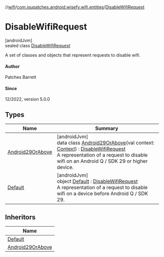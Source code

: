 //[wifi](../../../index.md)/[com.isupatches.android.wisefy.wifi.entities](../index.md)/[DisableWifiRequest](index.md)

# DisableWifiRequest

[androidJvm]\
sealed class [DisableWifiRequest](index.md)

A set of classes and objects that represent requests to disable wifi.

#### Author

Patches Barrett

#### Since

12/2022, version 5.0.0

## Types

| Name | Summary |
|---|---|
| [Android29OrAbove](-android29-or-above/index.md) | [androidJvm]<br>data class [Android29OrAbove](-android29-or-above/index.md)(val context: [Context](https://developer.android.com/reference/kotlin/android/content/Context.html)) : [DisableWifiRequest](index.md)<br>A representation of a request to disable wifi on an Android Q / SDK 29 or higher device. |
| [Default](-default/index.md) | [androidJvm]<br>object [Default](-default/index.md) : [DisableWifiRequest](index.md)<br>A representation of a request to disable wifi on a device before Android Q / SDK 29. |

## Inheritors

| Name |
|---|
| [Default](-default/index.md) |
| [Android29OrAbove](-android29-or-above/index.md) |
